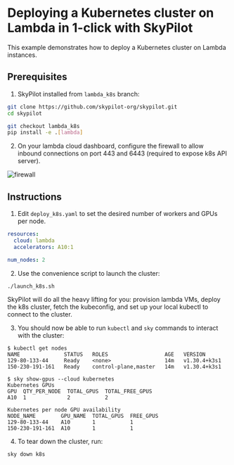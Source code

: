 # Deploying a Kubernetes cluster on Lambda in 1-click with SkyPilot

This example demonstrates how to deploy a Kubernetes cluster on Lambda instances.

## Prerequisites
1. SkyPilot installed from `lambda_k8s` branch:
```bash
git clone https://github.com/skypilot-org/skypilot.git
cd skypilot

git checkout lambda_k8s
pip install -e .[lambda]
```

2. On your lambda cloud dashboard, configure the firewall to allow inbound connections on port 443 and 6443 (required to expose k8s API server).

![firewall](https://i.imgur.com/uSA7BMH.png)

## Instructions

1. Edit `deploy_k8s.yaml` to set the desired number of workers and GPUs per node.
```yaml
resources:
  cloud: lambda
  accelerators: A10:1

num_nodes: 2
```

2. Use the convenience script to launch the cluster:
```bash
./launch_k8s.sh
```

SkyPilot will do all the heavy lifting for you: provision lambda VMs, deploy the k8s cluster, fetch the kubeconfig, and set up your local kubectl to connect to the cluster.

3. You should now be able to run `kubectl` and `sky` commands to interact with the cluster:
```console
$ kubectl get nodes
NAME              STATUS   ROLES                  AGE   VERSION
129-80-133-44     Ready    <none>                 14m   v1.30.4+k3s1
150-230-191-161   Ready    control-plane,master   14m   v1.30.4+k3s1

$ sky show-gpus --cloud kubernetes
Kubernetes GPUs
GPU  QTY_PER_NODE  TOTAL_GPUS  TOTAL_FREE_GPUS
A10  1             2           2              

Kubernetes per node GPU availability
NODE_NAME        GPU_NAME  TOTAL_GPUS  FREE_GPUS
129-80-133-44    A10       1           1
150-230-191-161  A10       1           1
```

4. To tear down the cluster, run:
```bash
sky down k8s
```


